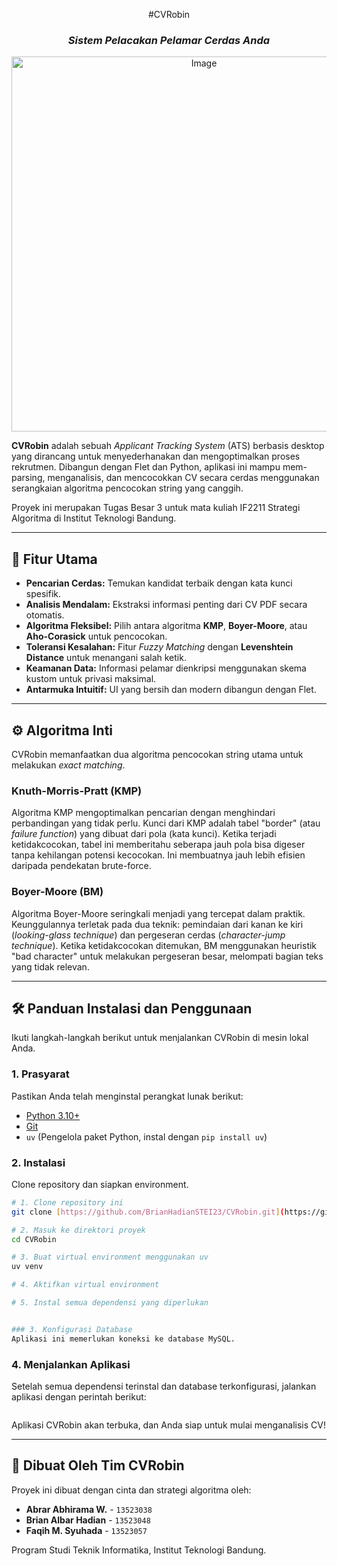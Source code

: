 <div align="center">

#CVRobin
### *Sistem Pelacakan Pelamar Cerdas Anda*

</div>

<div align="center">
  <img src="https://github.com/BrianHadianSTEI23/CVRobin/blob/main/readmeImage.jpeg" alt="Image" width="600"/>
</div>

**CVRobin** adalah sebuah *Applicant Tracking System* (ATS) berbasis desktop yang dirancang untuk menyederhanakan dan mengoptimalkan proses rekrutmen. Dibangun dengan Flet dan Python, aplikasi ini mampu mem-parsing, menganalisis, dan mencocokkan CV secara cerdas menggunakan serangkaian algoritma pencocokan string yang canggih.

Proyek ini merupakan Tugas Besar 3 untuk mata kuliah IF2211 Strategi Algoritma di Institut Teknologi Bandung.

---

## 🚀 Fitur Utama

- **Pencarian Cerdas:** Temukan kandidat terbaik dengan kata kunci spesifik.
- **Analisis Mendalam:** Ekstraksi informasi penting dari CV PDF secara otomatis.
- **Algoritma Fleksibel:** Pilih antara algoritma **KMP**, **Boyer-Moore**, atau **Aho-Corasick** untuk pencocokan.
- **Toleransi Kesalahan:** Fitur *Fuzzy Matching* dengan **Levenshtein Distance** untuk menangani salah ketik.
- **Keamanan Data:** Informasi pelamar dienkripsi menggunakan skema kustom untuk privasi maksimal.
- **Antarmuka Intuitif:** UI yang bersih dan modern dibangun dengan Flet.

---

## ⚙️ Algoritma Inti

CVRobin memanfaatkan dua algoritma pencocokan string utama untuk melakukan *exact matching*.

### Knuth-Morris-Pratt (KMP)
Algoritma KMP mengoptimalkan pencarian dengan menghindari perbandingan yang tidak perlu. Kunci dari KMP adalah tabel "border" (atau *failure function*) yang dibuat dari pola (kata kunci). Ketika terjadi ketidakcocokan, tabel ini memberitahu seberapa jauh pola bisa digeser tanpa kehilangan potensi kecocokan. Ini membuatnya jauh lebih efisien daripada pendekatan brute-force.

### Boyer-Moore (BM)
Algoritma Boyer-Moore seringkali menjadi yang tercepat dalam praktik. Keunggulannya terletak pada dua teknik: pemindaian dari kanan ke kiri (*looking-glass technique*) dan pergeseran cerdas (*character-jump technique*). Ketika ketidakcocokan ditemukan, BM menggunakan heuristik "bad character" untuk melakukan pergeseran besar, melompati bagian teks yang tidak relevan.

---

## 🛠️ Panduan Instalasi dan Penggunaan

Ikuti langkah-langkah berikut untuk menjalankan CVRobin di mesin lokal Anda.

### 1. Prasyarat
Pastikan Anda telah menginstal perangkat lunak berikut:
- [Python 3.10+](https://www.python.org/downloads/)
- [Git](https://git-scm.com/downloads)
- `uv` (Pengelola paket Python, instal dengan `pip install uv`)

### 2. Instalasi
Clone repository dan siapkan environment.

```bash
# 1. Clone repository ini
git clone [https://github.com/BrianHadianSTEI23/CVRobin.git](https://github.com/BrianHadianSTEI23/CVRobin.git)

# 2. Masuk ke direktori proyek
cd CVRobin

# 3. Buat virtual environment menggunakan uv
uv venv

# 4. Aktifkan virtual environment

# 5. Instal semua dependensi yang diperlukan


### 3. Konfigurasi Database
Aplikasi ini memerlukan koneksi ke database MySQL.


```

### 4. Menjalankan Aplikasi
Setelah semua dependensi terinstal dan database terkonfigurasi, jalankan aplikasi dengan perintah berikut:

```bash

```

Aplikasi CVRobin akan terbuka, dan Anda siap untuk mulai menganalisis CV!

---

## 👥 Dibuat Oleh Tim CVRobin

Proyek ini dibuat dengan cinta dan strategi algoritma oleh:

- **Abrar Abhirama W.** - `13523038`
- **Brian Albar Hadian** - `13523048`
- **Faqih M. Syuhada** - `13523057`

Program Studi Teknik Informatika, Institut Teknologi Bandung.
